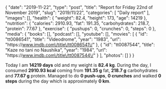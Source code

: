{
    "date": "2019-11-22",
    "type": "post",
    "title": "Report for Friday 22nd of November 2019",
    "slug": "2019\/11\/22",
    "categories": [
        "Daily report"
    ],
    "images": [],
    "health": {
        "weight": 82.4,
        "height": 173,
        "age": 14219
    },
    "nutrition": {
        "calories": 2910.93,
        "fat": 191.35,
        "carbohydrates": 218.7,
        "protein": 77.67
    },
    "exercise": {
        "pushups": 0,
        "crunches": 0,
        "steps": 0
    },
    "media": {
        "books": [],
        "podcast": [],
        "youtube": [],
        "movies": [
            {
                "id": "tt0086541",
                "title": "Videodrome",
                "year": "1983",
                "url": "https:\/\/www.imdb.com\/title\/tt0086541\/"
            },
            {
                "id": "tt0087544",
                "title": "Kaze no tani no Naushika",
                "year": "1984",
                "url": "https:\/\/www.imdb.com\/title\/tt0087544\/"
            }
        ],
        "photos": []
    }
}

Today I am <strong>14219 days</strong> old and my weight is <strong>82.4 kg</strong>. During the day, I consumed <strong>2910.93 kcal</strong> coming from <strong>191.35 g</strong> fat, <strong>218.7 g</strong> carbohydrates and <strong>77.67 g</strong> protein. Managed to do <strong>0 push-ups</strong>, <strong>0 crunches</strong> and walked <strong>0 steps</strong> during the day which is approximately <strong>0 km</strong>.